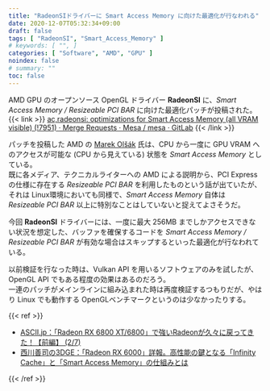 ```yaml
---
title: "RadeonSIドライバーに Smart Access Memory に向けた最適化が行なわれる"
date: 2020-12-07T05:32:34+09:00
draft: false
tags: [ "RadeonSI", "Smart_Access_Memory" ]
# keywords: [ "", ]
categories: [ "Software", "AMD", "GPU" ]
noindex: false
# summary: ""
toc: false
---
```


AMD GPU のオープンソース OpenGL ドライバー **RadeonSI** に、*Smart Access Memory / Resizeable PCI BAR* に向けた最適化パッチが投稿された。  
{{< link >}} [ac,radeonsi: optimizations for Smart Access Memory (all VRAM visible) (!7951) · Merge Requests · Mesa / mesa · GitLab](https://gitlab.freedesktop.org/mesa/mesa/-/merge_requests/7951/commits) {{< /link >}}

パッチを投稿した AMD の [Marek Olšák](https://gitlab.freedesktop.org/mareko) 氏は、CPU から一度に GPU VRAM へのアクセスが可能な (CPU から見えている) 状態を *Smart Access Memory* としている。  
既に各メディア、テクニカルライターへの AMD による説明から、PCI Express の仕様に存在する *Resizeable PCI BAR* を利用したものという話が出ていたが、それは Linux環境においても同様で、*Smart Access Memory* 自体は *Resizeable PCI BAR* 以上に特別なことはしていないと捉えてよさそうだ。  

今回 **RadeonSI** ドライバーには、一度に最大 256MB までしかアクセスできない状況を想定した、バッファを確保するコードを *Smart Access Memory / Resizeable PCI BAR* が有効な場合はスキップするといった最適化が行なわれている。  

以前検証を行なった時は、Vulkan API を用いるソフトウェアのみを試したが、OpenGL API でもある程度の効果はあるのだろう。  
一連のパッチがメインラインに組み込まれた時は再度検証するつもりだが、やはり Linux でも動作する OpenGLベンチマークというのは少なかったりする。  

{{< ref >}}

 * [ASCII.jp：「Radeon RX 6800 XT/6800」で強いRadeonが久々に戻ってきた！【前編】 (2/7)](https://ascii.jp/elem/000/004/034/4034588/2/)
 * [西川善司の3DGE：「Radeon RX 6000」詳報。高性能の鍵となる「Infinity Cache」と「Smart Access Memory」の仕組みとは](https://www.4gamer.net/games/461/G046171/20201124135/)

{{< /ref >}}

